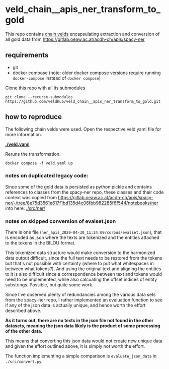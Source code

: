 # veld_chain__apis_ner_transform_to_gold

This repo contains [chain velds](https://zenodo.org/records/13322913) encapsulating extraction and 
conversion of all gold data from https://gitlab.oeaw.ac.at/acdh-ch/apis/spacy-ner

## requirements

- git
- docker compose (note: older docker compose versions require running `docker-compose` instead of 
  `docker compose`)

Clone this repo with all its submodules
```
git clone --recurse-submodules https://github.com/veldhub/veld_chain__apis_ner_transform_to_gold.git
```

## how to reproduce

The following chain velds were used. Open the respective veld yaml file for more information.

**[./veld.yaml](./veld.yaml)** 

Reruns the transformation.

```
docker compose -f veld.yaml up
```

### notes on duplicated legacy code:

Since some of the gold data is persisted as python pickle and contains references to classes from
the spacy-ner repo, these classes and their code context was copied from 
https://gitlab.oeaw.ac.at/acdh-ch/apis/spacy-ner/-/tree/8e75d3561e617f1bd135d4c06fbb982285f6f544/notebooks/ner 
into here: [./src/ner/](./src/ner/)

### notes on skipped conversion of evalset.json

There is one file (`ner_apis_2020-04-30_11:24:09/corpus/evalset.json`), that is encoded as json
where the texts are tokenized and the entities attached to the tokens in the BILOU format.

This tokenized data structure would make conversion to the harmonized data output difficult,
since the full text needs to be restored from the tokens but that's not possible with certainty
(where to put what whitespaces in between what tokens?). And using the original text and
aligning the entities to it is also difficult since a correspondence between text and tokens
would need to be implemented, while also calcuating the offset indices of entity substrings. 
Possible, but quite some work.

Since I've observed plenty of redundancies among the various data sets from the spacy-ner repo,
I rather implemented an evaluation function to see if any of the json data is actually unique, and
hence worth the effort described above.

**As it turns out, there are no texts in the json file not found in the other datasets,
meaning the json data likely is the product of some processing of the other data.** 

This means that converting this json data would not create new unique data and given the effort
outlined above, it is simply not worth the effort.

The function implementing a simple comparison is `evaluate_json_data` in `./src/convert.py`. 

